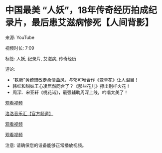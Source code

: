 # 中国最美 “人妖”，18年传奇经历拍成纪录片，最后患艾滋病惨死【人间背影】

来源: YouTube

视频时长: 7:09

标签: 人妖, 纪录片, 艾滋病, 传奇经历

评论: 
- “铁肺”黄绮珊改走柔情曲风，与郁可唯合作《萱草花》让人泪目！
- 韩红和甜妹王心凌居然同台了？《那些花儿》擦出别样火花！
- 周深、宋亚轩《桃花诺》，最强辅助周深上线，吟唱太美了！

[观看视频](https://www.youtube.com/watch?v=gLEchQ64mx8) 

[洛洛音乐汇【官方频道】](https://www.youtube.com/channel/UC2HUK32PYgrrKqAmSyyAopQ) 

[观看视频](https://www.youtube.com/watch?v=GmzMFJdaw0c)

[观看视频](https://www.youtube.com/watch?v=tIBiLDPXtvc) 

注意: 请确保您的设备能够正常播放视频。